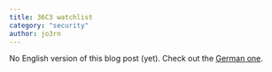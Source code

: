 ```yaml
---
title: 36C3 watchlist
category: "security"
author: jo3rn
---
```


No English version of this blog post (yet). Check out the [German one](/de/blog/36c3-watchlist).

